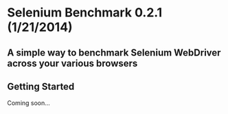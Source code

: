 # Selenium Benchmark 0.2.1 (1/21/2014)
## A simple way to benchmark Selenium WebDriver across your various browsers

## Getting Started

Coming soon...
